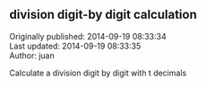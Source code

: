 ## division digit-by digit calculation  
Originally published: 2014-09-19 08:33:34  
Last updated: 2014-09-19 08:33:35  
Author: juan   
  
Calculate a division digit by digit with t decimals